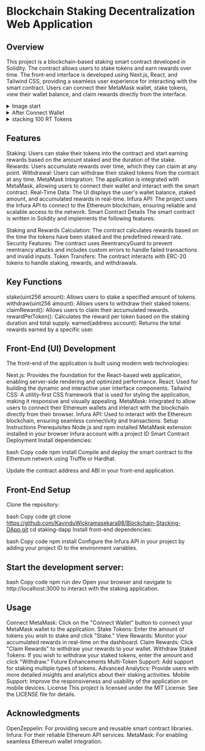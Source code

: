 
# Blockchain Staking Decentralization Web Application

## Overview

This project is a blockchain-based staking smart contract developed in Solidity. The contract allows users to stake tokens and earn rewards over time. The front-end interface is developed using Next.js, React, and Tailwind CSS, providing a seamless user experience for interacting with the smart contract. Users can connect their MetaMask wallet, stake tokens, view their wallet balance, and claim rewards directly from the interface.

<details><summary>Image start</summary>
   <img src="https://github.com/user-attachments/assets/ed40086a-f74b-4cdb-a0f9-be6d887487ba" width=35% height=35%>
</details>
<details><summary>After Connect Wallet </summary>
   <img src="https://github.com/user-attachments/assets/c3a37754-d981-4677-8f2b-154e1a7f82e2" width=35% height=35%>
</details>
<details><summary>stacking 100 RT Tokens</summary>
   <img src="https://github.com/user-attachments/assets/47f1d115-f004-46e4-949c-53c88146c878" width=35% height=35%>
</details>


## Features

Staking: Users can stake their tokens into the contract and start earning rewards based on the amount staked and the duration of the stake.
Rewards: Users accumulate rewards over time, which they can claim at any point.
Withdrawal: Users can withdraw their staked tokens from the contract at any time.
MetaMask Integration: The application is integrated with MetaMask, allowing users to connect their wallet and interact with the smart contract.
Real-Time Data: The UI displays the user's wallet balance, staked amount, and accumulated rewards in real-time.
Infura API: The project uses the Infura API to connect to the Ethereum blockchain, ensuring reliable and scalable access to the network.
Smart Contract Details
The smart contract is written in Solidity and implements the following features:

Staking and Rewards Calculation: The contract calculates rewards based on the time the tokens have been staked and the predefined reward rate.
Security Features: The contract uses ReentrancyGuard to prevent reentrancy attacks and includes custom errors to handle failed transactions and invalid inputs.
Token Transfers: The contract interacts with ERC-20 tokens to handle staking, rewards, and withdrawals.
## Key Functions
stake(uint256 amount): Allows users to stake a specified amount of tokens.
withdraw(uint256 amount): Allows users to withdraw their staked tokens.
claimReward(): Allows users to claim their accumulated rewards.
rewardPerToken(): Calculates the reward per token based on the staking duration and total supply.
earned(address account): Returns the total rewards earned by a specific user.

## Front-End (UI) Development
The front-end of the application is built using modern web technologies:

Next.js: Provides the foundation for the React-based web application, enabling server-side rendering and optimized performance.
React: Used for building the dynamic and interactive user interface components.
Tailwind CSS: A utility-first CSS framework that is used for styling the application, making it responsive and visually appealing.
MetaMask: Integrated to allow users to connect their Ethereum wallets and interact with the blockchain directly from their browser.
Infura API: Used to interact with the Ethereum blockchain, ensuring seamless connectivity and transactions.
Setup Instructions
Prerequisites
Node.js and npm installed
MetaMask extension installed in your browser
Infura account with a project ID
Smart Contract Deployment
Install dependencies:

bash
Copy code
npm install
Compile and deploy the smart contract to the Ethereum network using Truffle or Hardhat.

Update the contract address and ABI in your front-end application.

## Front-End Setup
Clone the repository:

bash
Copy code
git clone https://github.com/KavinduWickramasekara98/Blockchain-Stacking-DApp.git
cd staking-dapp
Install front-end dependencies:

bash
Copy code
npm install
Configure the Infura API in your project by adding your project ID to the environment variables.

## Start the development server:

bash
Copy code
npm run dev
Open your browser and navigate to http://localhost:3000 to interact with the staking application.

## Usage
Connect MetaMask: Click on the "Connect Wallet" button to connect your MetaMask wallet to the application.
Stake Tokens: Enter the amount of tokens you wish to stake and click "Stake."
View Rewards: Monitor your accumulated rewards in real-time on the dashboard.
Claim Rewards: Click "Claim Rewards" to withdraw your rewards to your wallet.
Withdraw Staked Tokens: If you wish to withdraw your staked tokens, enter the amount and click "Withdraw."
Future Enhancements
Multi-Token Support: Add support for staking multiple types of tokens.
Advanced Analytics: Provide users with more detailed insights and analytics about their staking activities.
Mobile Support: Improve the responsiveness and usability of the application on mobile devices.
License
This project is licensed under the MIT License. See the LICENSE file for details.

## Acknowledgments
OpenZeppelin: For providing secure and reusable smart contract libraries.
Infura: For their reliable Ethereum API services.
MetaMask: For enabling seamless Ethereum wallet integration.
